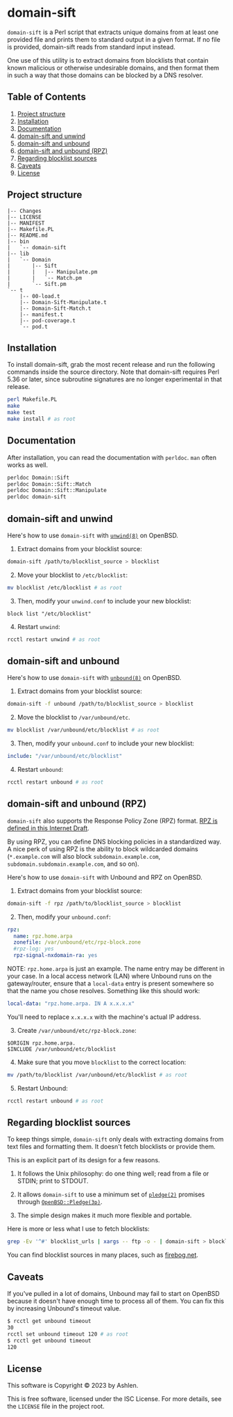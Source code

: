 # domain-sift

`domain-sift` is a Perl script that extracts unique domains from
at least one provided file and prints them to standard output in a
given format. If no file is provided, domain-sift reads from standard
input instead.

One use of this utility is to extract domains from blocklists
that contain known malicious or otherwise undesirable domains,
and then format them in such a way that those domains can be
blocked by a DNS resolver.

## Table of Contents

1. [Project structure](#project-structure)
2. [Installation](#installation)
3. [Documentation](#documentation)
4. [domain-sift and unwind](#domain-sift-and-unwind)
5. [domain-sift and unbound](#domain-sift-and-unbound)
6. [domain-sift and unbound (RPZ)](#domain-sift-and-unbound-rpz)
7. [Regarding blocklist sources](#regarding-blocklist-sources)
8. [Caveats](#caveats)
9. [License](#license)

## Project structure

```
|-- Changes
|-- LICENSE
|-- MANIFEST
|-- Makefile.PL
|-- README.md
|-- bin
|   `-- domain-sift
|-- lib
|   `-- Domain
|       |-- Sift
|       |   |-- Manipulate.pm
|       |   `-- Match.pm
|       `-- Sift.pm
`-- t
    |-- 00-load.t
    |-- Domain-Sift-Manipulate.t
    |-- Domain-Sift-Match.t
    |-- manifest.t
    |-- pod-coverage.t
    `-- pod.t
```

## Installation

To install domain-sift, grab the most recent release and run the
following commands inside the source directory. Note that domain-sift
requires Perl 5.36 or later, since subroutine signatures are no
longer experimental in that release.

```sh
perl Makefile.PL
make
make test
make install # as root
```

## Documentation

After installation, you can read the documentation with `perldoc`.
`man` often works as well.

```sh
perldoc Domain::Sift
perldoc Domain::Sift::Match
perldoc Domain::Sift::Manipulate
perldoc domain-sift
```

## domain-sift and unwind

Here's how to use `domain-sift` with
[`unwind(8)`](https://man.openbsd.org/unwind) on OpenBSD.

1. Extract domains from your blocklist source:

```sh
domain-sift /path/to/blocklist_source > blocklist
```

2. Move your blocklist to `/etc/blocklist`:

```sh
mv blocklist /etc/blocklist # as root
```

3. Then, modify your `unwind.conf` to include your new blocklist:

```
block list "/etc/blocklist"
```

4. Restart `unwind`:

```sh
rcctl restart unwind # as root
```

## domain-sift and unbound

Here's how to use `domain-sift` with
[`unbound(8)`](https://man.openbsd.org/unbound) on OpenBSD.

1. Extract domains from your blocklist source:

```sh
domain-sift -f unbound /path/to/blocklist_source > blocklist
```

2. Move the blocklist to `/var/unbound/etc`.

```sh
mv blocklist /var/unbound/etc/blocklist # as root
```

3. Then, modify your `unbound.conf` to include your new blocklist:

```yaml
include: "/var/unbound/etc/blocklist"
```

4. Restart `unbound`:

```sh
rcctl restart unbound # as root
```

## domain-sift and unbound (RPZ)

`domain-sift` also supports the Response Policy Zone (RPZ) format.
[RPZ is defined in this Internet
Draft](https://datatracker.ietf.org/doc/draft-vixie-dnsop-dns-rpz/).

By using RPZ, you can define DNS blocking policies in a standardized
way. A nice perk of using RPZ is the ability to block wildcarded
domains (`*.example.com` will also block `subdomain.example.com`,
`subdomain.subdomain.example.com`, and so on).

Here's how to use `domain-sift` with Unbound and RPZ on OpenBSD.

1. Extract domains from your blocklist source:

```sh
domain-sift -f rpz /path/to/blocklist_source > blocklist
```

2. Then, modify your `unbound.conf`:

```yaml
rpz:
  name: rpz.home.arpa
  zonefile: /var/unbound/etc/rpz-block.zone
  #rpz-log: yes
  rpz-signal-nxdomain-ra: yes
```

NOTE: `rpz.home.arpa` is just an example. The name entry may be
different in your case. In a local access network (LAN) where Unbound
runs on the gateway/router, ensure that a `local-data` entry is
present somewhere so that the name you chose resolves. Something
like this should work:

```yaml
local-data: "rpz.home.arpa. IN A x.x.x.x"
```

You'll need to replace `x.x.x.x` with the machine's actual IP
address.

3. Create `/var/unbound/etc/rpz-block.zone`:

```DNS Zone
$ORIGIN rpz.home.arpa.
$INCLUDE /var/unbound/etc/blocklist
```

4. Make sure that you move `blocklist` to the correct location:

```sh
mv /path/to/blocklist /var/unbound/etc/blocklist # as root
```

5. Restart Unbound:

```sh
rcctl restart unbound # as root
```

## Regarding blocklist sources

To keep things simple, `domain-sift` only deals with extracting
domains from text files and formatting them. It doesn't fetch
blocklists or provide them.

This is an explicit part of its design for a few reasons.

1. It follows the Unix philosophy: do one thing well; read
   from a file or STDIN; print to STDOUT.

2. It allows `domain-sift` to use a minimum set of
   [`pledge(2)`](https://man.openbsd.org/pledge) promises through
   [`OpenBSD::Pledge(3p)`](https://man.openbsd.org/OpenBSD%3A%3APledge).

3. The simple design makes it much more flexible and portable.

Here is more or less what I use to fetch blocklists:

```sh
grep -Ev '^#' blocklist_urls | xargs -- ftp -o - | domain-sift > blocklist
```

You can find blocklist sources in many places, such as
[firebog.net](https://firebog.net/).

## Caveats

If you've pulled in a lot of domains, Unbound may fail to start on
OpenBSD because it doesn't have enough time to process all of them.
You can fix this by increasing Unbound's timeout value.

```sh
$ rcctl get unbound timeout
30
rcctl set unbound timeout 120 # as root
$ rcctl get unbound timeout
120
```

## License

This software is Copyright © 2023 by Ashlen.

This is free software, licensed under the ISC License. For more
details, see the `LICENSE` file in the project root.
